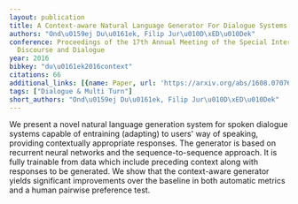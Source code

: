 ```yaml
---
layout: publication
title: A Context-aware Natural Language Generator For Dialogue Systems
authors: "Ond\u0159ej Du\u0161ek, Filip Jur\u010D\xED\u010Dek"
conference: Proceedings of the 17th Annual Meeting of the Special Interest Group on
  Discourse and Dialogue
year: 2016
bibkey: "du\u0161ek2016context"
citations: 66
additional_links: [{name: Paper, url: 'https://arxiv.org/abs/1608.07076'}]
tags: ["Dialogue & Multi Turn"]
short_authors: "Ond\u0159ej Du\u0161ek, Filip Jur\u010D\xED\u010Dek"
---
```

We present a novel natural language generation system for spoken dialogue
systems capable of entraining (adapting) to users' way of speaking, providing
contextually appropriate responses. The generator is based on recurrent neural
networks and the sequence-to-sequence approach. It is fully trainable from data
which include preceding context along with responses to be generated. We show
that the context-aware generator yields significant improvements over the
baseline in both automatic metrics and a human pairwise preference test.